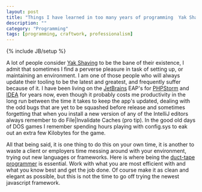 ```yaml
---
layout: post
title: "Things I have learned in too many years of programming  Yak Shaving"
description: ""
category: "Programming"
tags: [programming, craftwork, professionalism]
---
```

{% include JB/setup %}

A lot of people consider [Yak Shaving](http://www.hanselman.com/blog/YakShavingDefinedIllGetThatDoneAsSoonAsIShaveThisYak.aspx)
 to be the bane of their existence, I admit that sometimes I find a perverse
pleasure in task of setting up, or maintaining an environment.  I am one of those people who will always update
their tooling to be the latest and greatest, and frequently suffer because of it.  I have been living on the
[JetBrains](https://www.jetbrains.com/) EAP's for [PHPStorm](https://www.jetbrains.com/phpstorm/) and
[IDEA](https://www.jetbrains.com/idea/) for years now, even though it probably costs me productivity in the long
run between the time it takes to keep the app's updated, dealing with the odd bugs that are yet to be squashed before
release and sometimes forgetting that when you install a new version of any of the IntelliJ editors always remember to
do File|Invalidate Caches (pro tip).  In the good old days of DOS games I remember spending hours playing with 
config.sys to eak out an extra few Kilobytes for the game.  

All that being said, it is one thing to do this on your own time, it is another to waste a client or employers
time messing around with your environment, trying out new languages or frameworks.  Here is where being the
[duct-tape programmer](http://www.joelonsoftware.com/items/2009/09/23.html) is essential.  Work with what you
are most efficient with and what you know best and get the job done.  Of course make it as clean and elegant as
possible, but this is not the time to go off trying the newest javascript framework.  